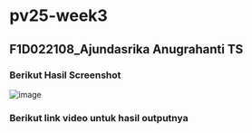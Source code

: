 # pv25-week3
## F1D022108_Ajundasrika Anugrahanti TS
### Berikut Hasil Screenshot
![image](https://github.com/user-attachments/assets/1f5c0873-0579-4984-b59a-167330d19b7a)
### Berikut link video untuk hasil outputnya
